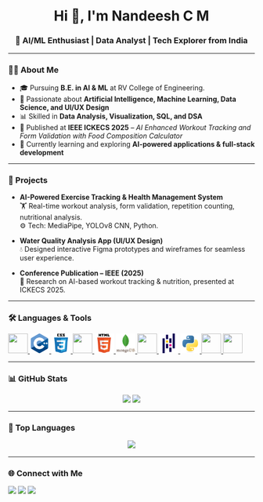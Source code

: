 <h1 align="center">Hi 👋, I'm Nandeesh C M</h1>
<h3 align="center">🚀 AI/ML Enthusiast |  Data Analyst | Tech Explorer from India</h3>

---

### 👨‍💻 About Me
- 🎓 Pursuing **B.E. in AI & ML** at RV College of Engineering. 
- 🔬 Passionate about **Artificial Intelligence, Machine Learning, Data Science, and UI/UX Design**  
- 📊 Skilled in **Data Analysis, Visualization, SQL, and DSA**  
- 📑 Published at **IEEE ICKECS 2025** – *AI Enhanced Workout Tracking and Form Validation with Food Composition Calculator*  
- 🌱 Currently learning and exploring **AI-powered applications & full-stack development**  

---

### 🚀 Projects
- **AI-Powered Exercise Tracking & Health Management System**  
  🏋️ Real-time workout analysis, form validation, repetition counting, nutritional analysis.  
  ⚙️ Tech: MediaPipe, YOLOv8 CNN, Python.  

- **Water Quality Analysis App (UI/UX Design)**  
  💧 Designed interactive Figma prototypes and wireframes for seamless user experience.  

- **Conference Publication – IEEE (2025)**  
  📝 Research on AI-based workout tracking & nutrition, presented at ICKECS 2025.  

---

### 🛠️ Languages & Tools
<p align="left">
  <a href="https://www.arduino.cc/" target="_blank"> <img src="https://cdn.worldvectorlogo.com/logos/arduino-1.svg" width="40" height="40"/> </a>
  <a href="https://www.w3schools.com/cpp/" target="_blank"> <img src="https://raw.githubusercontent.com/devicons/devicon/master/icons/cplusplus/cplusplus-original.svg" width="40" height="40"/> </a>
  <a href="https://www.w3schools.com/css/" target="_blank"> <img src="https://raw.githubusercontent.com/devicons/devicon/master/icons/css3/css3-original-wordmark.svg" width="40" height="40"/> </a>
  <a href="https://www.figma.com/" target="_blank"> <img src="https://www.vectorlogo.zone/logos/figma/figma-icon.svg" width="40" height="40"/> </a>
  <a href="https://www.w3.org/html/" target="_blank"> <img src="https://raw.githubusercontent.com/devicons/devicon/master/icons/html5/html5-original-wordmark.svg" width="40" height="40"/> </a>
  <a href="https://www.mongodb.com/" target="_blank"> <img src="https://raw.githubusercontent.com/devicons/devicon/master/icons/mongodb/mongodb-original-wordmark.svg" width="40" height="40"/> </a>
  <a href="https://www.microsoft.com/en-us/sql-server" target="_blank"> <img src="https://www.svgrepo.com/show/303229/microsoft-sql-server-logo.svg" width="40" height="40"/> </a>
  <a href="https://pandas.pydata.org/" target="_blank"> <img src="https://raw.githubusercontent.com/devicons/devicon/master/icons/pandas/pandas-original.svg" width="40" height="40"/> </a>
  <a href="https://www.python.org" target="_blank"> <img src="https://raw.githubusercontent.com/devicons/devicon/master/icons/python/python-original.svg" width="40" height="40"/> </a>
  <a href="https://scikit-learn.org/" target="_blank"> <img src="https://upload.wikimedia.org/wikipedia/commons/0/05/Scikit_learn_logo_small.svg" width="40" height="40"/> </a>
  <a href="https://seaborn.pydata.org/" target="_blank"> <img src="https://seaborn.pydata.org/_images/logo-mark-lightbg.svg" width="40" height="40"/> </a>
</p>

---

### 📊 GitHub Stats
<p align="center">
  <img src="https://github-readme-stats.vercel.app/api?username=0nandeesh&show_icons=true&theme=tokyonight" height="150"/>
  <img src="https://github-readme-streak-stats.herokuapp.com/?user=0nandeesh&theme=tokyonight" height="150"/>
</p>

---

### 🚀 Top Languages
<p align="center">
  <img src="https://github-readme-stats.vercel.app/api/top-langs/?username=0nandeesh&layout=compact&theme=tokyonight" height="150"/>
</p>

---

### 🌐 Connect with Me
<p align="left">
<a href="https://www.linkedin.com/in/nandeesh-cm-703b92285" target="_blank"><img src="https://img.shields.io/badge/LinkedIn-%230077B5.svg?logo=linkedin&logoColor=white"/></a>
<a href="mailto:nandeeshnandeesh666@gmail.com"><img src="https://img.shields.io/badge/Gmail-D14836?logo=gmail&logoColor=white"/></a>
<a href="https://github.com/0nandeesh" target="_blank"><img src="https://img.shields.io/badge/GitHub-100000?logo=github&logoColor=white"/></a>
</p>
